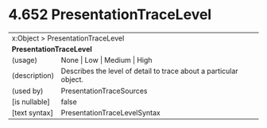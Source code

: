 <html dir="LTR" xmlns:mshelp="http://msdn.microsoft.com/mshelp" xmlns:ddue="http://ddue.schemas.microsoft.com/authoring/2003/5" xmlns:xlink="http://www.w3.org/1999/xlink" xmlns:tool="http://www.microsoft.com/tooltip">

<body>
 <input type="hidden" id="userDataCache" class="userDataStyle">
 <input type="hidden" id="hiddenScrollOffset">
 <img id="dropDownImage" style="display:none; height:0; width:0;" src="../local/drpdown.gif">
 <img id="dropDownHoverImage" style="display:none; height:0; width:0;" src="../local/drpdown_orange.gif">
 <img id="collapseImage" style="display:none; height:0; width:0;" src="../local/collapse.gif">
 <img id="expandImage" style="display:none; height:0; width:0;" src="../local/exp.gif">
 <img id="collapseAllImage" style="display:none; height:0; width:0;" src="../local/collall.gif">
 <img id="expandAllImage" style="display:none; height:0; width:0;" src="../local/expall.gif">
 <img id="copyImage" style="display:none; height:0; width:0;" src="../local/copycode.gif">
 <img id="copyHoverImage" style="display:none; height:0; width:0;" src="../local/copycodeHighlight.gif">
 <div id="header"><h1 class="heading">4.652 PresentationTraceLevel</h1></div>

 <div id="mainSection">
 <div id="mainBody">
 <div id="allHistory" class="saveHistory" onsave="saveAll()" onload="loadAll()"></div>
 <p xmlns:wsd="http://wsdev.schemas.microsoft.com/authoring/2008/2" xmlns:msxsl="urn:schemas-microsoft-com:xslt" xmlns:script="urn:script" xmlns:build="urn:build">
 </p>
 <div id="sectionSection0" class="section" name="collapseableSection">
 <content xmlns="http://ddue.schemas.microsoft.com/authoring/2003/5" xmlns:wsd="http://wsdev.schemas.microsoft.com/authoring/2008/2" xmlns:msxsl="urn:schemas-microsoft-com:xslt" xmlns:script="urn:script" xmlns:build="urn:build">
 </content>
 </div>
 <div id="sectionSection1" class="section" name="collapseableSection">
 <content xmlns="http://ddue.schemas.microsoft.com/authoring/2003/5" xmlns:wsd="http://wsdev.schemas.microsoft.com/authoring/2008/2" xmlns:msxsl="urn:schemas-microsoft-com:xslt" xmlns:script="urn:script" xmlns:build="urn:build">
 <table class="ProtocolAuthoredTable" xmlns="">
 <tr><td colspan="2">
<mshelp:link keywords="86913f34-aa06-4c94-9f09-83936a822fd8" tabindex="0">x:Object</mshelp:link> &gt; <mshelp:link keywords="3138d706-4d68-413b-bc7c-693101af8617" tabindex="0">PresentationTraceLevel</mshelp:link> </td>
 </tr>
 <tr><td colspan="2">
 <b>
PresentationTraceLevel </b>
 </td>
 </tr>
 <tr><td><div class="indent0">(usage)</div></td>
 <td><mshelp:link keywords="bb3b7433-73ed-444d-9e24-5299a7a297dc" tabindex="0">None</mshelp:link> | <mshelp:link keywords="bb3b7433-73ed-444d-9e24-5299a7a297dc" tabindex="0">Low</mshelp:link> | <mshelp:link keywords="bb3b7433-73ed-444d-9e24-5299a7a297dc" tabindex="0">Medium</mshelp:link> | <mshelp:link keywords="bb3b7433-73ed-444d-9e24-5299a7a297dc" tabindex="0">High</mshelp:link> </td>
 </tr>
 <tr><td><div class="indent0">(description)</div></td>
 <td>Describes the level of detail to trace about a particular object. </td>
 </tr>
 <tr><td><div class="indent0">(used by)</div></td>
 <td><mshelp:link keywords="08a8ce43-39ec-4760-bfc2-cb63271bd566" tabindex="0">PresentationTraceSources</mshelp:link> </td>
 </tr>
 <tr><td><div class="indent0">[is nullable]</div></td>
 <td>false </td>
 </tr>
 <tr><td><div class="indent0">[text syntax]</div></td>
 <td><mshelp:link keywords="bb3b7433-73ed-444d-9e24-5299a7a297dc" tabindex="0">PresentationTraceLevelSyntax</mshelp:link> </td>
 </tr>
</table>
 </content>
 </div>
 <!--[if gte IE 5]>
 <tool:tip element="languageFilterToolTip" avoidmouse="false"/>
 <![endif]-->
 </div>
 <a name="feedback"></a><span></span>
 </div>
</body></html>

